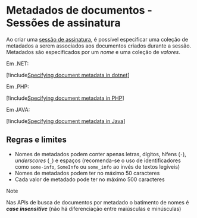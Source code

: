 ﻿# Metadados de documentos - Sessões de assinatura

Ao criar uma [sessão de assinatura](index.md), é possível especificar uma coleção de metadados a serem associados aos documentos
criados durante a sessão. Metadados são especificados por um *nome* e uma coleção de *valores*.

Em .NET:

[!include[Specifying document metadata in dotnet](../../../../../../includes/rest-pki/core/signature-sessions/document-metadata-dotnet.md)]

Em .PHP:

[!include[Specifying document metadata in PHP](../../../../../../includes/rest-pki/core/signature-sessions/document-metadata-php.md)]

Em JAVA:

[!include[Specifying document metadata in Java](../../../../../../includes/rest-pki/core/signature-sessions/document-metadata-java.md)]


## Regras e limites

* Nomes de metadados podem conter apenas letras, dígitos, hífens (`-`), *underscores* (`_`) e espaços (recomenda-se o uso de identificadores como `some-info`, `SomeInfo` ou `some_info` ao invés de textos legíveis)
* Nomes de metadados podem ter no máximo 50 caracteres
* Cada valor de metadado pode ter no máximo 500 caracteres

> [!NOTE]
> Nas APIs de busca de documentos por metadado o batimento de nomes é ***case insensitive*** (não há diferenciação entre maiúsculas e minúsculas)
